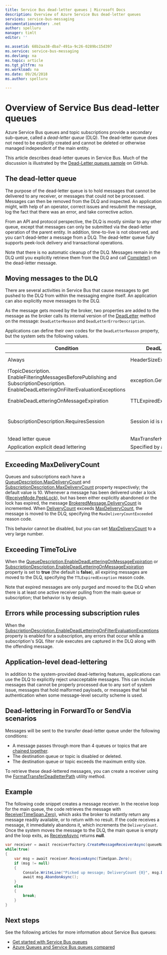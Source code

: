 ```yaml
---
title: Service Bus dead-letter queues | Microsoft Docs
description: Overview of Azure Service Bus dead-letter queues
services: service-bus-messaging
documentationcenter: .net
author: spelluru
manager: timlt
editor: ''

ms.assetid: 68b2aa38-dba7-491a-9c26-0289bc15d397
ms.service: service-bus-messaging
ms.devlang: na
ms.topic: article
ms.tgt_pltfrm: na
ms.workload: na
ms.date: 09/26/2018
ms.author: spelluru

---
```

# Overview of Service Bus dead-letter queues

Azure Service Bus queues and topic subscriptions provide a secondary sub-queue, called a *dead-letter queue* (DLQ). The dead-letter queue does not need to be explicitly created and cannot be deleted or otherwise managed independent of the main entity.

This article describes dead-letter queues in Service Bus. Much of the discussion is illustrated by the [Dead-Letter queues sample](https://github.com/Azure/azure-service-bus/tree/master/samples/DotNet/Microsoft.ServiceBus.Messaging/DeadletterQueue) on GitHub.
 
## The dead-letter queue

The purpose of the dead-letter queue is to hold messages that cannot be delivered to any receiver, or messages that could not be processed. Messages can then be removed from the DLQ and inspected. An application might, with help of an operator, correct issues and resubmit the message, log the fact that there was an error, and take corrective action. 

From an API and protocol perspective, the DLQ is mostly similar to any other queue, except that messages can only be submitted via the dead-letter operation of the parent entity. In addition, time-to-live is not observed, and you can't dead-letter a message from a DLQ. The dead-letter queue fully supports peek-lock delivery and transactional operations.

Note that there is no automatic cleanup of the DLQ. Messages remain in the DLQ until you explicitly retrieve them from the DLQ and call [Complete()](/dotnet/api/microsoft.azure.servicebus.queueclient.completeasync) on the dead-letter message.

## Moving messages to the DLQ

There are several activities in Service Bus that cause messages to get pushed to the DLQ from within the messaging engine itself. An application can also explicitly move messages to the DLQ. 

As the message gets moved by the broker, two properties are added to the message as the broker calls its internal version of the [DeadLetter](/dotnet/api/microsoft.azure.servicebus.queueclient.deadletterasync) method on the message: `DeadLetterReason` and `DeadLetterErrorDescription`.

Applications can define their own codes for the `DeadLetterReason` property, but the system sets the following values.

| Condition | DeadLetterReason | DeadLetterErrorDescription |
| --- | --- | --- |
| Always |HeaderSizeExceeded |The size quota for this stream has been exceeded. |
| !TopicDescription.<br />EnableFilteringMessagesBeforePublishing and SubscriptionDescription.<br />EnableDeadLetteringOnFilterEvaluationExceptions |exception.GetType().Name |exception.Message |
| EnableDeadLetteringOnMessageExpiration |TTLExpiredException |The message expired and was dead lettered. |
| SubscriptionDescription.RequiresSession |Session id is null. |Session enabled entity doesn't allow a message whose session identifier is null. |
| !dead letter queue |MaxTransferHopCountExceeded |Null |
| Application explicit dead lettering |Specified by application |Specified by application |

## Exceeding MaxDeliveryCount

Queues and subscriptions each have a [QueueDescription.MaxDeliveryCount](/dotnet/api/microsoft.servicebus.messaging.queuedescription.maxdeliverycount) and [SubscriptionDescription.MaxDeliveryCount](/dotnet/api/microsoft.servicebus.messaging.subscriptiondescription.maxdeliverycount) property respectively; the default value is 10. Whenever a message has been delivered under a lock ([ReceiveMode.PeekLock](/dotnet/api/microsoft.azure.servicebus.receivemode)), but has been either explicitly abandoned or the lock has expired, the message [BrokeredMessage.DeliveryCount](/dotnet/api/microsoft.servicebus.messaging.brokeredmessage) is incremented. When [DeliveryCount](/dotnet/api/microsoft.servicebus.messaging.brokeredmessage) exceeds [MaxDeliveryCount](/dotnet/api/microsoft.servicebus.messaging.queuedescription.maxdeliverycount), the message is moved to the DLQ, specifying the `MaxDeliveryCountExceeded` reason code.

This behavior cannot be disabled, but you can set [MaxDeliveryCount](/dotnet/api/microsoft.servicebus.messaging.queuedescription.maxdeliverycount) to a very large number.

## Exceeding TimeToLive

When the [QueueDescription.EnableDeadLetteringOnMessageExpiration](/dotnet/api/microsoft.servicebus.messaging.queuedescription#Microsoft_ServiceBus_Messaging_QueueDescription_EnableDeadLetteringOnMessageExpiration) or [SubscriptionDescription.EnableDeadLetteringOnMessageExpiration](/dotnet/api/microsoft.servicebus.messaging.subscriptiondescription#Microsoft_ServiceBus_Messaging_SubscriptionDescription_EnableDeadLetteringOnMessageExpiration) property is set to **true** (the default is **false**), all expiring messages are moved to the DLQ, specifying the  `TTLExpiredException` reason code.

Note that expired messages are only purged and moved to the DLQ when there is at least one active receiver pulling from the main queue or subscription; that behavior is by design.

## Errors while processing subscription rules

When the [SubscriptionDescription.EnableDeadLetteringOnFilterEvaluationExceptions](/dotnet/api/microsoft.servicebus.messaging.subscriptiondescription#Microsoft_ServiceBus_Messaging_SubscriptionDescription_EnableDeadLetteringOnFilterEvaluationExceptions) property is enabled for a subscription, any errors that occur while a subscription's SQL filter rule executes are captured in the DLQ along with the offending message.

## Application-level dead-lettering

In addition to the system-provided dead-lettering features, applications can use the DLQ to explicitly reject unacceptable messages. This can include messages that cannot be properly processed due to any sort of system issue, messages that hold malformed payloads, or messages that fail authentication when some message-level security scheme is used.

## Dead-lettering in ForwardTo or SendVia scenarios

Messages will be sent to the transfer dead-letter queue under the following conditions:

- A message passes through more than 4 queues or topics that are [chained together](service-bus-auto-forwarding.md).
- The destination queue or topic is disabled or deleted.
- The destination queue or topic exceeds the maximum entity size.

To retrieve these dead-lettered messages, you can create a receiver using the [FormatTransferDeadletterPath](/dotnet/api/microsoft.azure.servicebus.entitynamehelper.formattransferdeadletterpath) utility method.

## Example

The following code snippet creates a message receiver. In the receive loop for the main queue, the code retrieves the message with [Receive(TimeSpan.Zero)](/dotnet/api/microsoft.servicebus.messaging.messagereceiver#Microsoft_ServiceBus_Messaging_MessageReceiver_Receive_System_TimeSpan_), which asks the broker to instantly return any message readily available, or to return with no result. If the code receives a message, it immediately abandons it, which increments the  `DeliveryCount`. Once the system moves the message to the DLQ, the main queue is empty and the loop exits, as [ReceiveAsync](/dotnet/api/microsoft.servicebus.messaging.messagereceiver#Microsoft_ServiceBus_Messaging_MessageReceiver_ReceiveAsync_System_TimeSpan_) returns **null**.

```csharp
var receiver = await receiverFactory.CreateMessageReceiverAsync(queueName, ReceiveMode.PeekLock);
while(true)
{
    var msg = await receiver.ReceiveAsync(TimeSpan.Zero);
    if (msg != null)
    {
        Console.WriteLine("Picked up message; DeliveryCount {0}", msg.DeliveryCount);
        await msg.AbandonAsync();
    }
    else
    {
        break;
    }
}
```

## Next steps

See the following articles for more information about Service Bus queues:

* [Get started with Service Bus queues](service-bus-dotnet-get-started-with-queues.md)
* [Azure Queues and Service Bus queues compared](service-bus-azure-and-service-bus-queues-compared-contrasted.md)

